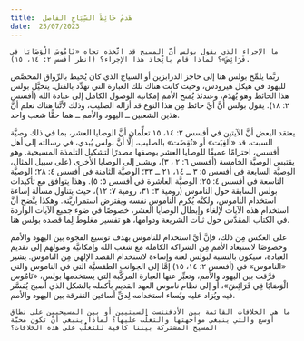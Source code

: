 ```yaml
---
title:  هَدمُ حَائِطَ السِّيَاجِ الفاصل
date:  25/07/2023
---
```


`ما الإجراء الذي يقول بولس أنَّ المسيح قد اتَّخذه تجاه «نَامُوسَ الْوَصَايَا فِي فَرَائِضَ»؟ لماذا قام باتِّخاذ هذا الإجراء؟ (انظر أفسس ٢: ١٤، ١٥).`

ربَّما يلمِّح بولس هنا إلى حاجز الدرابزين أو السياج الذي كان يُحيط بالرِّواق المخصَّص لليهود في هيكل هيرودس، وحيث كانت هناك تلك العبارة التي تهدِّد بالقتل. يتخيَّل بولس هذا الحائط وهو يُهدَم، وعندئذ يُمنح الأمم إمكانية الوصول الكامل إلى عبادة الله (أفسس ٢: ١٨). يقول بولس أنَّ أيَّ حائط مِن هذا النوع قد أزاله الصليب، وذلك لأنَّنا هناك نعلم أنَّ هذين الشعبين ــ اليهود والأمم ــ هما حقًّا شعب واحد.

يعتقد البعض أنَّ الآيتين في أفسس ٢: ١٤، ١٥ تعلِّمان أنَّ الوصايا العشر، بما في ذلك وصيَّة السبت، قد «ألغِيَت» أو «نُقِضَت» بالصليب، إلَّا أنَّ بولس يُبدي، في رسالته إلى أهل أفسس، احترامًا عميقًا للوصايا العشر بوصفها مصدرًا لتشكيل التلمذة المسيحية. وهو يقتبس الوصيَّة الخامسة (أفسس ٦: ٢ ، ٣)، ويشير إلى الوصايا الأخرى (على سبيل المثال، الوصيَّة السابعة في أفسس ٥: ٣ ــ ١٤، ٢١ ــ ٣٣؛ الوصيَّة الثامنة في أفسس ٤: ٢٨؛ الوصيَّة التاسعة في أفسس ٤: ٢٥؛ الوصيَّة العاشرة في أفسس ٥: ٥). وهذا يتوافق مع تأكيدات بولس السابقة حول الناموس (رومية ٣: ٣١، رومية ٧: ١٢)، حيث يتناول مسألة إساءة استخدام الناموس، ولكنَّه يُكرم الناموس نفسه ويفترض استمراريَّته. وهكذا يتَّضح أنَّ استخدام هذه الآيات لإلغاء وإبطال الوصايا العشر، خصوصًا في ضوء جميع الآيات الواردة في الكتاب المقدَّس حول ثبات الشريعة ودوامها، هو تفسير مغلوط لِما قصده بولس هنا.

على العكس مِن ذلك، فإنَّ أيَّ استخدام للناموس بهدف توسيع الفجوة بين اليهود والأمم وخصوصًا لاستبعاد الأمم مِن الشراكة الكاملة مع شعب الله وإمكانيَّة وصولهم إلى تقديم العبادة، سيكون بالنسبة لبولس لعنة وإساءة لاستخدام القصد الإلهي مِن الناموس. يشير «الناموس» في (أفسس ٢: ١٤، ١٥) إمَّا إلى الجوانب الطقسيَّة التي في الناموس والتي فرَّقت بين اليهود والأمم، وتعبِّر عنها العبارة المركَّبة التي يستخدمها بولس، «نَامُوس الْوَصَايَا فِي فَرَائِضَ»، أو إلى نظام ناموس العهد القديم بأكمله بالشكل الذي أصبح يُفسَّر فيه ويُزاد عليه ويُساء استخدامه لِدقِّ أسافين التفرقة بين اليهود والأمم.

`ما هي الخلافات القائمة بين الأدفنتست السبتيين أو بين المسيحيين على نطاق أوسع والتي ينبغي مواجهتها والتغلُّب عليها؟ لماذا ينبغي أنْ تكون محبَّة المسيح المشتركة بيننا كافية للتغلُّب على هذه الخلافات؟`